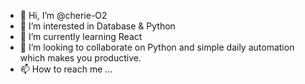 - 👋 Hi, I’m @cherie-O2
- 👀 I’m interested in Database & Python
- 🌱 I’m currently learning React
- 💞️ I’m looking to collaborate on Python and simple daily automation which makes you productive.
- 📫 How to reach me ...

<!---
cherie-O2/cherie-O2 is a ✨ special ✨ repository because its `README.md` (this file) appears on your GitHub profile.
You can click the Preview link to take a look at your changes.
--->
